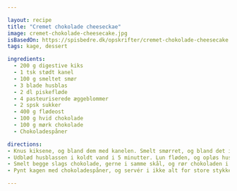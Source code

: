 ```yaml
---

layout: recipe
title: "Cremet chokolade cheeseckae"
image: cremet-chokolade-cheesecake.jpg
isBasedOn: https://spisbedre.dk/opskrifter/cremet-chokolade-cheesecake
tags: kage, dessert

ingredients:
  - 200 g digestive kiks
  - 1 tsk stødt kanel
  - 100 g smeltet smør
  - 3 blade husblas
  - 2 dl piskefløde
  - 4 pasteuriserede æggeblommer
  - 2 spsk sukker
  - 400 g flødeost
  - 100 g hvid chokolade
  - 100 g mørk chokolade
  - Chokoladespåner

directions:
- Knus kiksene, og bland dem med kanelen. Smelt smørret, og bland det i kikseblandingen. Tryk kikseblandingen ned i bunden af en ca. 22 cm stor springform. Sæt bunden i køleskabet i mindst 20 minutter, mens du tilbereder fyldet
- Udblød husblassen i koldt vand i 5 minutter. Lun fløden, og opløs husblassen i fløden. Pisk æggeblommerne lyse og luftige med sukkeret. Tilsæt fløde og flødeost, og pisk cremen, til den er samlet.
- Smelt begge slags chokolade, gerne i samme skål, og rør chokoladen i ostecremen. Hæld choko-oste-cremen på kiksebunden, dæk kagen til, og sæt den koldt i mindst 5 timer, gerne natten over.
- Pynt kagen med chokoladespåner, og servér i ikke alt for store stykker. Kagen kan holde sig 3-4 dage i køleskabet.

---
```

